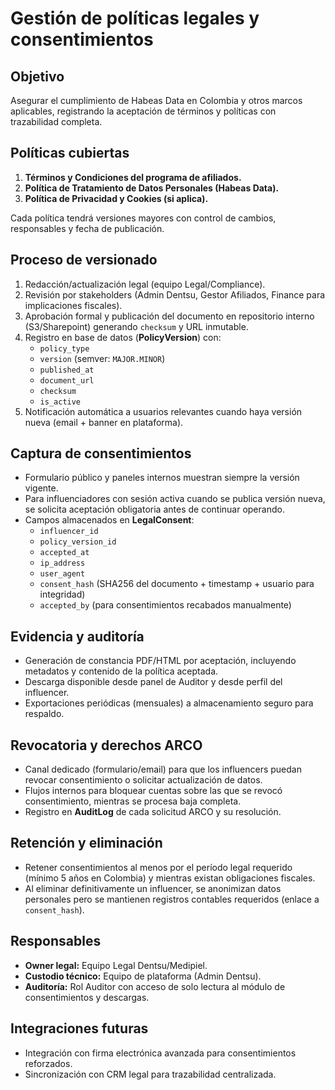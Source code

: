 # Gestión de políticas legales y consentimientos

## Objetivo
Asegurar el cumplimiento de Habeas Data en Colombia y otros marcos aplicables, registrando la aceptación de términos y políticas con trazabilidad completa.

## Políticas cubiertas
1. **Términos y Condiciones del programa de afiliados.**
2. **Política de Tratamiento de Datos Personales (Habeas Data).**
3. **Política de Privacidad y Cookies (si aplica).**

Cada política tendrá versiones mayores con control de cambios, responsables y fecha de publicación.

## Proceso de versionado
1. Redacción/actualización legal (equipo Legal/Compliance).
2. Revisión por stakeholders (Admin Dentsu, Gestor Afiliados, Finance para implicaciones fiscales).
3. Aprobación formal y publicación del documento en repositorio interno (S3/Sharepoint) generando `checksum` y URL inmutable.
4. Registro en base de datos (**PolicyVersion**) con:
   - `policy_type`
   - `version` (semver: `MAJOR.MINOR`)
   - `published_at`
   - `document_url`
   - `checksum`
   - `is_active`
5. Notificación automática a usuarios relevantes cuando haya versión nueva (email + banner en plataforma).

## Captura de consentimientos
- Formulario público y paneles internos muestran siempre la versión vigente.
- Para influenciadores con sesión activa cuando se publica versión nueva, se solicita aceptación obligatoria antes de continuar operando.
- Campos almacenados en **LegalConsent**:
  - `influencer_id`
  - `policy_version_id`
  - `accepted_at`
  - `ip_address`
  - `user_agent`
  - `consent_hash` (SHA256 del documento + timestamp + usuario para integridad)
  - `accepted_by` (para consentimientos recabados manualmente)

## Evidencia y auditoría
- Generación de constancia PDF/HTML por aceptación, incluyendo metadatos y contenido de la política aceptada.
- Descarga disponible desde panel de Auditor y desde perfil del influencer.
- Exportaciones periódicas (mensuales) a almacenamiento seguro para respaldo.

## Revocatoria y derechos ARCO
- Canal dedicado (formulario/email) para que los influencers puedan revocar consentimiento o solicitar actualización de datos.
- Flujos internos para bloquear cuentas sobre las que se revocó consentimiento, mientras se procesa baja completa.
- Registro en **AuditLog** de cada solicitud ARCO y su resolución.

## Retención y eliminación
- Retener consentimientos al menos por el período legal requerido (mínimo 5 años en Colombia) y mientras existan obligaciones fiscales.
- Al eliminar definitivamente un influencer, se anonimizan datos personales pero se mantienen registros contables requeridos (enlace a `consent_hash`).

## Responsables
- **Owner legal:** Equipo Legal Dentsu/Medipiel.
- **Custodio técnico:** Equipo de plataforma (Admin Dentsu).
- **Auditoría:** Rol Auditor con acceso de solo lectura al módulo de consentimientos y descargas.

## Integraciones futuras
- Integración con firma electrónica avanzada para consentimientos reforzados.
- Sincronización con CRM legal para trazabilidad centralizada.
